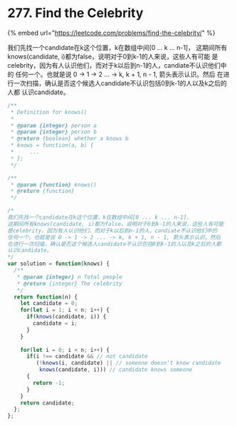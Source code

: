 # 277. Find the Celebrity

{% embed url="https://leetcode.com/problems/find-the-celebrity/" %}

我们先找一个candidate在k这个位置，k在数组中间\[0 ... k ... n-1\]， 这期间所有knows\(candidate, i\)都为false，说明对于0到k-1的人来说，这些人有可能 是celebrity，因为有人认识他们，而对于k以后到n-1的人，candiate不认识他们中的 任何一个。也就是说 0 -&gt; 1 -&gt; 2 ... -&gt; k, k + 1, n - 1, 箭头表示认识。然后 在进行一次扫描，确认是否这个候选人candidate不认识包括0到k-1的人以及k之后的人都 认识candidate。

```javascript
/**
 * Definition for knows()
 * 
 * @param {integer} person a
 * @param {integer} person b
 * @return {boolean} whether a knows b
 * knows = function(a, b) {
 *     ...
 * };
 */

/**
 * @param {function} knows()
 * @return {function}
 */

/*
我们先找一个candidate在k这个位置，k在数组中间[0 ... k ... n-1]，
这期间所有knows(candidate, i)都为false，说明对于0到k-1的人来说，这些人有可能
是celebrity，因为有人认识他们，而对于k以后到n-1的人，candiate不认识他们中的
任何一个。也就是说 0 -> 1 -> 2 ... -> k, k + 1, n - 1, 箭头表示认识。然后
在进行一次扫描，确认是否这个候选人candidate不认识包括0到k-1的人以及k之后的人都
认识candidate。
*/
var solution = function(knows) {
  /**
   * @param {integer} n Total people
   * @return {integer} The celebrity
   */
  return function(n) {
    let candidate = 0;
    for(let i = 1; i < n; i++) {
      if(knows(candidate, i)) {
        candidate = i;
      }
    }
    
    for(let i = 0; i < n; i++) {
      if(i !== candidate && // not candidate
         (!knows(i, candidate) || // someone doesn't know candidate
          knows(candidate, i))) // candidate knows someone
      {
        return -1;
      }
    }
    return candidate;
  };
};
```

